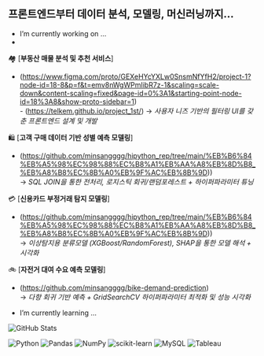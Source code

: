 ## 프론트엔드부터 데이터 분석, 모델링, 머신러닝까지...




- I’m currently working on ...
- 
 🏘️ [**부동산 매물 분석 및 추천 서비스**] <br>
- (https://www.figma.com/proto/GEXeHYcYXLw0SnsmNfYfH2/project-1?node-id=18-8&p=f&t=emv8nWgWPmIibR7z-1&scaling=scale-down&content-scaling=fixed&page-id=0%3A1&starting-point-node-id=18%3A8&show-proto-sidebar=1)  <br>                         - (https://telkem.github.io/project_1st/)
  → *사용자 니즈 기반의 필터링 UI를 갖춘 프론트엔드 설계 및 개발*

 🛍️ [**고객 구매 데이터 기반 성별 예측 모델링**]<br>
 - (https://github.com/minsangggg/hipython_rep/tree/main/%EB%B6%84%EB%A5%98%EC%98%88%EC%B8%A1%EB%AA%A8%EB%8D%B8_%EB%A8%B8%EC%8B%A0%EB%9F%AC%EB%8B%9D))  
  → *SQL JOIN을 통한 전처리, 로지스틱 회귀/랜덤포레스트 + 하이퍼파라미터 튜닝*

 💳 [**신용카드 부정거래 탐지 모델링**]<br>
 - (https://github.com/minsangggg/hipython_rep/tree/main/%EB%B6%84%EB%A5%98%EC%98%88%EC%B8%A1%EB%AA%A8%EB%8D%B8_%EB%A8%B8%EC%8B%A0%EB%9F%AC%EB%8B%9D))  
  → *이상탐지용 분류모델 (XGBoost/RandomForest), SHAP을 통한 모델 해석 + 시각화*

 🚲 [**자전거 대여 수요 예측 모델링**]<br>
 - (https://github.com/minsangggg/bike-demand-prediction)  
  → *다항 회귀 기반 예측 + GridSearchCV 하이퍼파라미터 최적화 및 성능 시각화*


  
- I’m currently learning ...


 
![GitHub Stats](https://github-readme-stats.vercel.app/api?username=minsangggg&show_icons=true&theme=default)


![Python](https://img.shields.io/badge/Python-3776AB?style=for-the-badge&logo=Python&logoColor=white)
![Pandas](https://img.shields.io/badge/Pandas-150458?style=for-the-badge&logo=pandas&logoColor=white)
![NumPy](https://img.shields.io/badge/NumPy-013243?style=for-the-badge&logo=numpy&logoColor=white)
![scikit-learn](https://img.shields.io/badge/Scikit--Learn-F7931E?style=for-the-badge&logo=scikit-learn&logoColor=white)
![MySQL](https://img.shields.io/badge/MySQL-4479A1?style=for-the-badge&logo=mysql&logoColor=white)
![Tableau](https://img.shields.io/badge/Tableau-E97627?style=for-the-badge&logo=tableau&logoColor=white)
